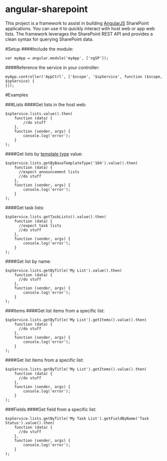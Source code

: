 angular-sharepoint
==================
This project is a framework to assist in building [AngularJS](http://angularjs.org/) SharePoint applications.
You can use it to quickly interact with host web or app web lists. The framework leverages the SharePoint REST API and provides a clean syntax for querying SharePoint data.

#Setup
####Include the module:
```
var myApp = angular.module('myApp', ['ngSP']);
```
####Reference the service in your controller:
```
myApp.controller('AppCtrl', ['$scope', '$spService', function ($scope, $spService) {
}]);
```

#Examples

###Lists
####Get lists in the host web:
```
$spService.lists.value().then(
    function (data) {
        //do stuff
    },
    function (sender, args) {
        console.log('error');
    }
);
```

####Get lists by [template type](http://msdn.microsoft.com/en-us/library/microsoft.sharepoint.splisttemplatetype.aspx) value:
```
$spService.lists.getByBaseTemplateType('104').value().then(
    function (data) {
      //expect announcement lists
      //do stuff
    },
    function (sender, args) {
        console.log('error');
    }
);
```

####Get task lists:
```
$spService.lists.getTaskLists().value().then(
    function (data) {
      //expect task lists
      //do stuff
    },
    function (sender, args) {
        console.log('error');
    }
);
```

####Get list by name:
```
$spService.lists.getByTitle('My List').value().then(
    function (data) {
      //do stuff
    },
    function (sender, args) {
        console.log('error');
    }
);
```

###Items
####Get list items from a specific list:
```
$spService.lists.getByTitle('My List').getItems().value().then(
    function (data) {
      //do stuff
    },
    function (sender, args) {
        console.log('error');
    }
);
```

####Get list items from a specific list:
```
$spService.lists.getByTitle('My List').getItems().value().then(
    function (data) {
      //do stuff
    },
    function (sender, args) {
        console.log('error');
    }
);
```

###Fields
####Get field from a specific list:
```
$spService.lists.getByTitle('My Task List').getFieldByName('Task Status').value().then(
    function (data) {
      //do stuff
    },
    function (sender, args) {
        console.log('error');
    }
);
```

